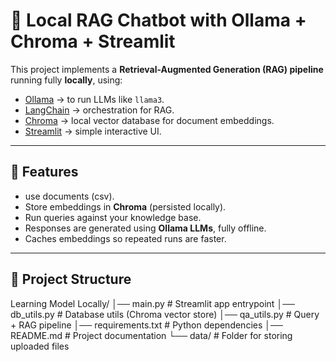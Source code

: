 # 🧠 Local RAG Chatbot with Ollama + Chroma + Streamlit

This project implements a **Retrieval-Augmented Generation (RAG) pipeline** running fully **locally**, using:

- [Ollama](https://ollama.ai) → to run LLMs like `llama3`.  
- [LangChain](https://www.langchain.com) → orchestration for RAG.  
- [Chroma](https://www.trychroma.com) → local vector database for document embeddings.  
- [Streamlit](https://streamlit.io) → simple interactive UI.  

---

## 🚀 Features
- use documents (csv).  
- Store embeddings in **Chroma** (persisted locally).  
- Run queries against your knowledge base.  
- Responses are generated using **Ollama LLMs**, fully offline.  
- Caches embeddings so repeated runs are faster.  

---

## 📂 Project Structure

Learning Model Locally/
│── main.py # Streamlit app entrypoint
│── db_utils.py # Database utils (Chroma vector store)
│── qa_utils.py # Query + RAG pipeline
│── requirements.txt # Python dependencies
│── README.md # Project documentation
└── data/ # Folder for storing uploaded files